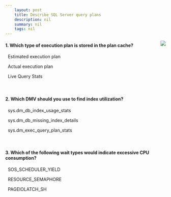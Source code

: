```yaml
---
    layout: post
    title: Describe SQL Server query plans 
    description: nil
    summary: nil
    tags: nil
---
```



 <a target="_blank" href="https://docs.microsoft.com/en-us/learn/modules/describe-sql-server-query-plans/6-knowledge-check/"><i class="fas fa-external-link-alt"></i> </a>
 <img align="right" src="https://docs.microsoft.com/en-us/learn/achievements/describe-sql-server-query-plans.svg">
####  1. Which type of execution plan is stored in the plan cache?


<i class='fas fa-check-square' style='color: Dodgerblue;'></i> &nbsp;&nbsp;Estimated execution plan

<i class='far fa-square'></i> &nbsp;&nbsp;Actual execution plan

<i class='far fa-square'></i> &nbsp;&nbsp;Live Query Stats
<br />
<br />
<br />

####  2. Which DMV should you use to find index utilization?


<i class='fas fa-check-square' style='color: Dodgerblue;'></i> &nbsp;&nbsp;sys.dm_db_index_usage_stats

<i class='far fa-square'></i> &nbsp;&nbsp;sys.dm_db_missing_index_details

<i class='far fa-square'></i> &nbsp;&nbsp;sys.dm_exec_query_plan_stats
<br />
<br />
<br />

####  3. Which of the following wait types would indicate excessive CPU consumption?


<i class='fas fa-check-square' style='color: Dodgerblue;'></i> &nbsp;&nbsp;SOS_SCHEDULER_YIELD

<i class='far fa-square'></i> &nbsp;&nbsp;RESOURCE_SEMAPHORE

<i class='far fa-square'></i> &nbsp;&nbsp;PAGEIOLATCH_SH
<br />
<br />
<br />
